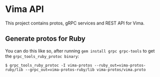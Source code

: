 # Vima API

This project contains protos, gRPC services and REST API for Vima.

## Generate protos for Ruby

You can do this like so, after running `gem install grpc grpc-tools` to get the `grpc_tools_ruby_protoc binary`:

    $ grpc_tools_ruby_protoc -I vima-protos --ruby_out=vima-protos-ruby/lib --grpc_out=vima-protos-ruby/lib vima-protos/vima.proto
